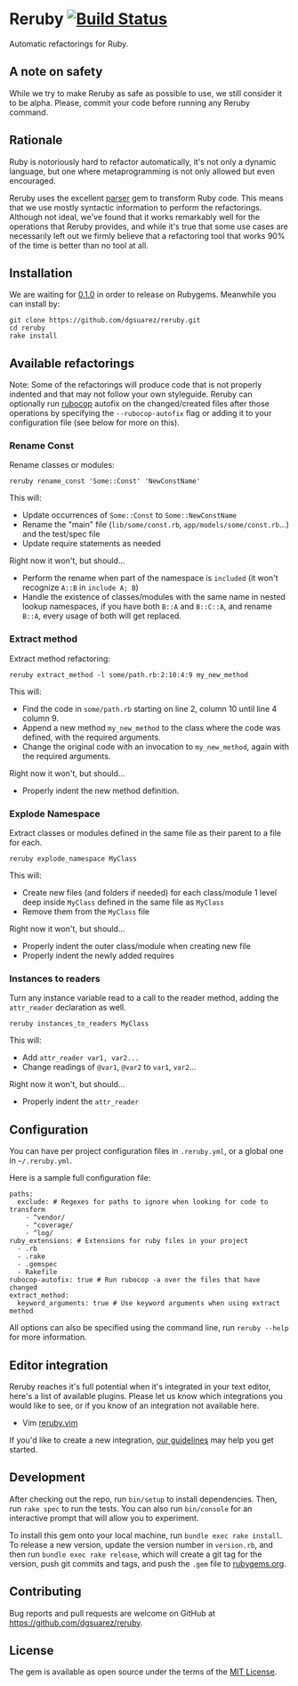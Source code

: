 # Reruby [![Build Status](https://travis-ci.org/dgsuarez/reruby.svg?branch=master)](https://travis-ci.org/dgsuarez/reruby)

Automatic refactorings for Ruby.

## A note on safety

While we try to make Reruby as safe as possible to use, we still consider it to
be alpha. Please, commit your code before running any Reruby command.

## Rationale

Ruby is notoriously hard to refactor automatically, it's not only a dynamic
language, but one where metaprogramming is not only allowed but even
encouraged.

Reruby uses the excellent [parser](https://github.com/whitequark/parser) gem to
transform Ruby code. This means that we use mostly syntactic information to
perform the refactorings. Although not ideal, we've found that it works remarkably
well for the operations that Reruby provides, and while it's true that some use
cases are necessarily left out we firmly believe that a refactoring tool that
works 90% of the time is better than no tool at all.

## Installation

We are waiting for [0.1.0](https://github.com/dgsuarez/reruby/milestone/1) in
order to release on Rubygems. Meanwhile you can install by:

```
git clone https://github.com/dgsuarez/reruby.git
cd reruby
rake install
```

## Available refactorings

Note: Some of the refactorings will produce code that is not properly indented
and that may not follow your own styleguide. Reruby can optionally run
[rubocop](https://github.com/bbatsov/rubocop) autofix on the changed/created
files after those operations by specifying the `--rubocop-autofix` flag or
adding it to your configuration file (see below for more on this).

### Rename Const

Rename classes or modules:

`reruby rename_const 'Some::Const' 'NewConstName'`

This will:

* Update occurrences of `Some::Const` to `Some::NewConstName`
* Rename the "main" file (`lib/some/const.rb`, `app/models/some/const.rb`...)
  and the test/spec file
* Update require statements as needed

Right now it won't, but should...

* Perform the rename when part of the namespace is `included` (it won't
  recognize `A::B` in `include A; B`)
* Handle the existence of classes/modules with the same name in nested lookup
  namespaces, if you have both `B::A` and `B::C::A`, and rename `B::A`, every
  usage of both will get replaced.

### Extract method

Extract method refactoring:

`reruby extract_method -l some/path.rb:2:10:4:9 my_new_method`

This will:

* Find the code in `some/path.rb` starting on line 2, column 10 until line 4
  column 9.
* Append a new method `my_new_method` to the class where the code was defined,
  with the required arguments.
* Change the original code with an invocation to `my_new_method`, again with the
  required arguments.

Right now it won't, but should...

* Properly indent the new method definition.

### Explode Namespace

Extract classes or modules defined in the same file as their parent to a file
for each.

`reruby explode_namespace MyClass`

This will:

* Create new files (and folders if needed) for each class/module 1 level deep
  inside `MyClass` defined in the same file as `MyClass`
* Remove them from the `MyClass` file

Right now it won't, but should...

* Properly indent the outer class/module when creating new file
* Properly indent the newly added requires

### Instances to readers

Turn any instance variable read to a call to the reader method, adding the
`attr_reader` declaration as well.

`reruby instances_to_readers MyClass`

This will:

* Add `attr_reader var1, var2...`
* Change readings of `@var1`, `@var2` to `var1`, `var2`…

Right now it won't, but should...

* Properly indent the `attr_reader`

## Configuration

You can have per project configuration files in `.reruby.yml`, or a global one
in `~/.reruby.yml`.

Here is a sample full configuration file:

```
paths:
  exclude: # Regexes for paths to ignore when looking for code to transform
    - ^vendor/
    - ^coverage/
    - ^log/
ruby_extensions: # Extensions for ruby files in your project
  - .rb
  - .rake
  - .gemspec
  - Rakefile
rubocop-autofix: true # Run rubocop -a over the files that have changed
extract_method:
  keyword_arguments: true # Use keyword arguments when using extract method
```

All options can also be specified using the command line, run `reruby --help`
for more information.

## Editor integration

Reruby reaches it's full potential when it's integrated in your text editor,
here's a list of available plugins. Please let us know which integrations you
would like to see, or if you know of an integration not available here.

* Vim [reruby.vim](https://github.com/dgsuarez/reruby.vim)

If you'd like to create a new integration, [our
guidelines](https://github.com/dgsuarez/reruby/wiki/Editor-Integration) may
help you get started.

## Development

After checking out the repo, run `bin/setup` to install dependencies. Then,
run `rake spec` to run the tests. You can also run `bin/console` for an
interactive prompt that will allow you to experiment.

To install this gem onto your local machine, run `bundle exec rake install`.
To release a new version, update the version number in `version.rb`, and then
run `bundle exec rake release`, which will create a git tag for the version,
push git commits and tags, and push the `.gem` file to
[rubygems.org](https://rubygems.org).

## Contributing

Bug reports and pull requests are welcome on GitHub at
https://github.com/dgsuarez/reruby.


## License

The gem is available as open source under the terms of the [MIT License](http://opensource.org/licenses/MIT).

